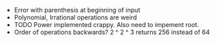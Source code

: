 * Error with parenthesis at beginning of input
* Polynomial, Irrational operations are weird
* TODO Power implemented crappy. Also need to impement root.
* Order of operations backwards? 2 ^ 2 ^ 3 returns 256 instead of 64
